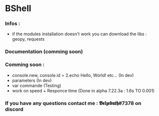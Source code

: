 # BShell

### Infos :
* if the modules installation doesn't work you can download the libs : geopy, requests

### Documentation (comming soon)


### Comming soon :
* console.new, console.id = 2.echo Hello, World! etc... (In dev)
* parameters (In dev)
* var commande (Testing)
* work on speed + Responce time (Done in alpha 7.22.3a : 1.6s TO 0.001)

### If you have any questions contact me : 𝕭𝖊𝖑𝖟𝖊𝖇𝖚𝖙𝖍#7378 on discord
